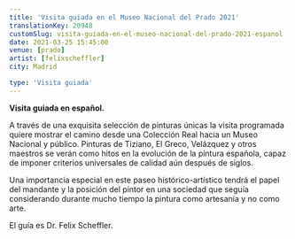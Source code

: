 ```yaml
---
title: 'Visita guiada en el Museo Nacional del Prado 2021'
translationKey: 20948
customSlug: visita-guiada-en-el-museo-nacional-del-prado-2021-espanol
date: 2021-03-25 15:45:00
venue: [prado]
artist: [felixscheffler]
city: Madrid

type: 'Visita guiada'
---
```


<strong>Visita guiada en español.</strong>

A través de una exquisita selección de pinturas únicas la visita programada quiere mostrar el camino desde una Colección Real hacia un Museo Nacional y público. Pinturas de Tiziano, El Greco, Velázquez y otros maestros se verán como hitos en la evolución de la pintura española, capaz de imponer criterios universales de calidad aún después de siglos.

Una importancia especial en este paseo histórico-artístico tendrá el papel del mandante y la posición del pintor en una sociedad que seguía considerando durante mucho tiempo la pintura como artesanía y no como arte.

El guía es Dr. Felix Scheffler.

